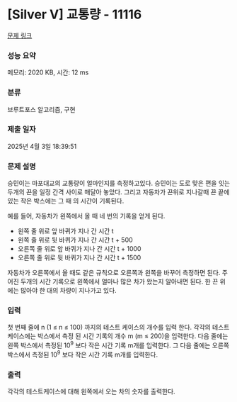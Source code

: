 # [Silver V] 교통량 - 11116 

[문제 링크](https://www.acmicpc.net/problem/11116) 

### 성능 요약

메모리: 2020 KB, 시간: 12 ms

### 분류

브루트포스 알고리즘, 구현

### 제출 일자

2025년 4월 3일 18:39:51

### 문제 설명

<p>승민이는 마포대교의 교통량이 얼마인지를 측정하고있다. 승민이는 도로 맞은 편을 잇는 두개의 끈을 일정 간격 사이로 매달아 놓았다. 그리고 자동차가 끈위로 지나갈때 끈 끝에 있는 작은 박스에는 그 때 의 시간이 기록된다. </p>

<p>예를 들어, 자동차가 왼쪽에서 올 때 네 번의 기록을 얻게 된다.</p>

<ul>
	<li>왼쪽 줄 위로 앞 바퀴가 지나 간 시간 t</li>
	<li>왼쪽 줄 위로 뒷 바퀴가 지나 간 시간 t + 500</li>
	<li>오른쪽 줄 위로 앞 바퀴가 지나 간 시간 t + 1000</li>
	<li>오른쪽 줄 위로 뒷 바퀴가 지나 간 시간 t + 1500</li>
</ul>

<p>자동차가 오른쪽에서 올 때도 같은 규칙으로 오른쪽과 왼쪽을 바꾸어 측정하면 된다. 주어진 두개의 시간 기록으로 왼쪽에서 얼마나 많은 차가 왔는지 알아내면 된다. 한 끈 위에는 많아야 한 대의 차량이 지나가고 있다.</p>

### 입력 

 <p>첫 번째 줄에 n (1 ≤ n ≤ 100) 까지의 테스트 케이스의 개수를 입력 한다.  각각의 테스트 케이스에는 박스에서 측정 된 시간 기록의 개수 m (m ≤ 200)을 입력한다. 다음 줄에는 왼쪽 박스에서 측정된 10<sup>9</sup> 보다 작은 시간 기록 m개를 입력한다. 그 다음 줄에는 오른쪽 박스에서 측정된 10<sup>9</sup> 보다 작은 시간 기록 m개를 입력한다.</p>

### 출력 

 <p>각각의 테스트케이스에 대해 왼쪽에서 오는 차의 숫자를 출력한다.</p>

